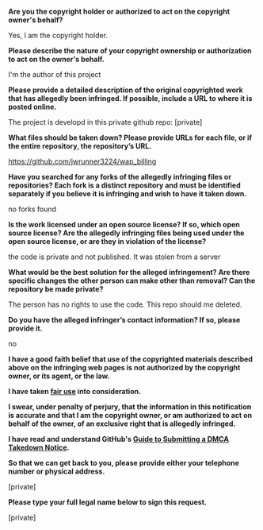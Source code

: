 **Are you the copyright holder or authorized to act on the copyright owner's behalf?**

Yes, I am the copyright holder.

**Please describe the nature of your copyright ownership or authorization to act on the owner's behalf.**

I'm the author of this project

**Please provide a detailed description of the original copyrighted work that has allegedly been infringed. If possible, include a URL to where it is posted online.**

The project is developd in this private github repo: [private]

**What files should be taken down? Please provide URLs for each file, or if the entire repository, the repository’s URL.**

https://github.com/jwrunner3224/wap_billing

**Have you searched for any forks of the allegedly infringing files or repositories? Each fork is a distinct repository and must be identified separately if you believe it is infringing and wish to have it taken down.**

no forks found

**Is the work licensed under an open source license? If so, which open source license? Are the allegedly infringing files being used under the open source license, or are they in violation of the license?**

the code is private and not published. It was stolen from a server

**What would be the best solution for the alleged infringement? Are there specific changes the other person can make other than removal? Can the repository be made private?**

The person has no rights to use the code. This repo should me deleted.

**Do you have the alleged infringer’s contact information? If so, please provide it.**

no

**I have a good faith belief that use of the copyrighted materials described above on the infringing web pages is not authorized by the copyright owner, or its agent, or the law.**

**I have taken <a href="https://www.lumendatabase.org/topics/22">fair use</a> into consideration.**

**I swear, under penalty of perjury, that the information in this notification is accurate and that I am the copyright owner, or am authorized to act on behalf of the owner, of an exclusive right that is allegedly infringed.**

**I have read and understand GitHub's <a href="https://help.github.com/articles/guide-to-submitting-a-dmca-takedown-notice/">Guide to Submitting a DMCA Takedown Notice</a>.**

**So that we can get back to you, please provide either your telephone number or physical address.**

[private]

**Please type your full legal name below to sign this request.**

[private]
